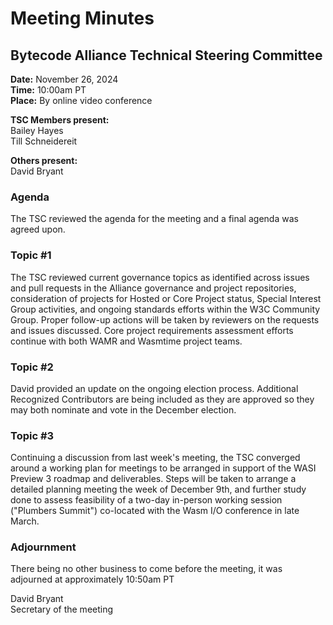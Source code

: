 # Meeting Minutes
## Bytecode Alliance Technical Steering Committee
**Date:** November 26, 2024  
**Time:** 10:00am PT  
**Place:** By online video conference  

**TSC Members present:**  
Bailey Hayes  
Till Schneidereit  

**Others present:**  
David Bryant  

### Agenda
The TSC reviewed the agenda for the meeting and a final agenda was agreed upon.

### Topic #1
The TSC reviewed current governance topics as identified across issues and pull requests in the Alliance governance and project repositories, consideration of projects for Hosted or Core Project status, Special Interest Group activities, and ongoing standards efforts within the W3C Community Group. Proper follow-up actions will be taken by reviewers on the requests and issues discussed. Core project requirements assessment efforts continue with both WAMR and Wasmtime project teams.

### Topic #2
David provided an update on the ongoing election process. Additional Recognized Contributors are being included as they are approved so they may both nominate and vote in the December election.

### Topic #3
Continuing a discussion from last week's meeting, the TSC converged around a working plan for meetings to be arranged in support of the WASI Preview 3 roadmap and deliverables. Steps will be taken to arrange a detailed planning meeting the week of December 9th, and further study done to assess feasibility of a two-day in-person working session ("Plumbers Summit") co-located with the Wasm I/O conference in late March. 

### Adjournment
There being no other business to come before the meeting, it was adjourned at approximately 10:50am PT

David Bryant  
Secretary of the meeting